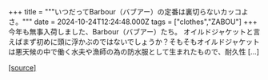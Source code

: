 +++
title = """いつだってBarbour（バブアー）の定番は裏切らないカッコよさ。"""
date = 2024-10-24T12:24:48.000Z
tags = ["clothes","ZABOU"]
+++
今年も無事入荷しました、Barbour（バブアー）たち。 オイルドジャケットと言えばまず初めに頭に浮かぶのではないでしょうか？そもそもオイルドジャケットは悪天候の中で働く水夫や漁師の為の防水服として生まれたもので、耐久性 \[…\]

[[source]](https://zabou.org/2024/10/24/310947/)
